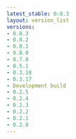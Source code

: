 ```yaml
---
latest_stable: 0.8.3
layout: version_list
versions:
- 0.8.3
- 0.8.2
- 0.8.1
- 0.8.0
- 0.7.0
- 0.5.1
- 0.3.18
- 0.3.17
- Development build
- 0.2.5
- 0.2.4
- 0.2.3
- 0.2.2
- 0.2.1
- 0.2.0
---
```

